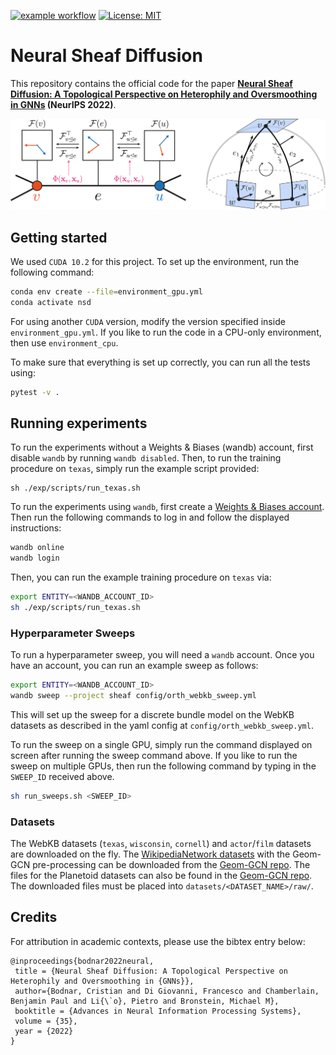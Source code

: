 [![example workflow](https://github.com/twitter-research/neural-sheaf-diffusion/actions/workflows/python-tests.yml/badge.svg)](https://github.com/twitter-research/neural-sheaf-diffusion/actions) 
[![License: MIT](https://img.shields.io/badge/License-Apache%202-green.svg)](https://github.com/twitter-research/neural-sheaf-diffusion/blob/main/LICENSE)

# Neural Sheaf Diffusion

This repository contains the official code for the paper 
**[Neural Sheaf Diffusion: A Topological Perspective on Heterophily and Oversmoothing in GNNs](https://arxiv.org/abs/2202.04579) (NeurIPS 2022)**.

![Sheaf Neural Networks](figures/sheaf.png)

## Getting started

We used `CUDA 10.2` for this project. To set up the environment, run the following command:

```bash
conda env create --file=environment_gpu.yml
conda activate nsd
```
For using another `CUDA` version, modify the version specified inside `environment_gpu.yml`. If you like to run 
the code in a CPU-only environment, then use `environment_cpu`. 

To make sure that everything is set up correctly, you can run all the tests using:
```bash
pytest -v .
```

## Running experiments

To run the experiments without a Weights & Biases (wandb) account, first disable `wandb` by running `wandb disabled`. 
Then, to run the training procedure on `texas`, simply run the example script provided:
```commandline
sh ./exp/scripts/run_texas.sh
```

To run the experiments using `wandb`, first create a [Weights & Biases account](https://wandb.ai/site). Then run the following
commands to log in and follow the displayed instructions:
```bash
wandb online
wandb login
```
Then, you can run the example training procedure on `texas` via:
```bash
export ENTITY=<WANDB_ACCOUNT_ID>
sh ./exp/scripts/run_texas.sh
```
 
### Hyperparameter Sweeps

To run a hyperparameter sweep, you will need a `wandb` account. Once you have an account, you can run an example
sweep as follows:
```bash
export ENTITY=<WANDB_ACCOUNT_ID>
wandb sweep --project sheaf config/orth_webkb_sweep.yml
```
This will set up the sweep for a discrete bundle model on the WebKB datasets 
as described in the yaml config at `config/orth_webkb_sweep.yml`.

To run the sweep on a single GPU, simply run the command displayed on screen after running the sweep command above. 
If you like to run the sweep on multiple GPUs, then run the following command by typing in the `SWEEP_ID` received above.
```bash
sh run_sweeps.sh <SWEEP_ID>
```
### Datasets

The WebKB datasets (`texas`, `wisconsin`, `cornell`) and `actor`/`film` datasets are downloaded on the fly. The
[WikipediaNetwork datasets](https://academic.oup.com/comnet/article/9/2/cnab014/6271062) with the Geom-GCN pre-processing 
can be downloaded from the [Geom-GCN repo](https://github.com/graphdml-uiuc-jlu/geom-gcn/tree/f1fc0d14b3b019c562737240d06ec83b07d16a8f/new_data).
The files for the Planetoid datasets can also be found in the [Geom-GCN repo](https://github.com/graphdml-uiuc-jlu/geom-gcn/tree/master/data). 
The downloaded files must be placed into `datasets/<DATASET_NAME>/raw/`.

## Credits

For attribution in academic contexts, please use the bibtex entry below:
```
@inproceedings{bodnar2022neural,
 title = {Neural Sheaf Diffusion: A Topological Perspective on Heterophily and Oversmoothing in {GNNs}},
 author={Bodnar, Cristian and Di Giovanni, Francesco and Chamberlain, Benjamin Paul and Li{\`o}, Pietro and Bronstein, Michael M},
 booktitle = {Advances in Neural Information Processing Systems},
 volume = {35},
 year = {2022}
}
```
